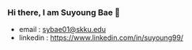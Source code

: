 ### Hi there, I am Suyoung Bae 👋

- email : sybae01@skku.edu
- linkedin : https://www.linkedin.com/in/suyoung99/

[lab]: https://inglab.github.io/index.html
[notion]: https://www.notion.so/Studying-ba4c9dbcb2a843c082fc35822b6037e5
